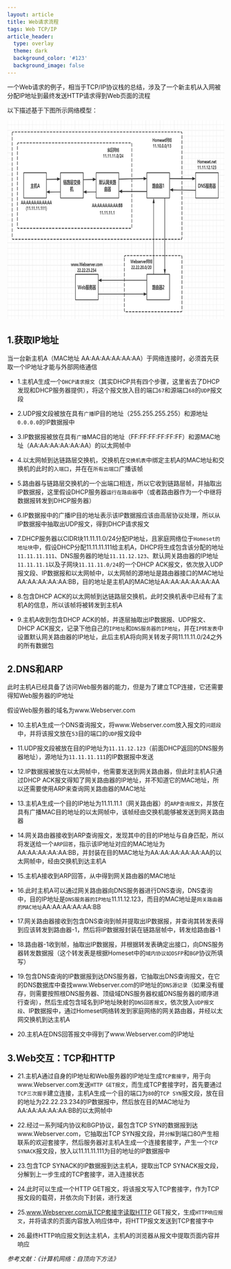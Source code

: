 ```yaml
---
layout: article
title: Web请求流程
tags: Web TCP/IP
article_header:
  type: overlay
  theme: dark
  background_color: '#123'
  background_image: false
---
```


一个Web请求的例子，相当于TCP/IP协议栈的总结，涉及了一个新主机从入网被分配IP地址到最终发送HTTP请求得到Web页面的流程

<!--more-->

以下描述基于下图所示网络模型：

<img width="800" height="461" src="https://raw.githubusercontent.com/Chunar5354/Chunar5354.github.io/master/_posts/images/web-req.png"/>

## 1.获取IP地址

当一台新主机A（MAC地址 AA:AA:AA:AA:AA:AA）于网络连接时，必须首先获取一个IP地址才能与外部网络通信

- 1.主机A生成一个`DHCP请求报文`（其实DHCP共有四个步骤，这里省去了DHCP发现和DHCP服务器提供），将这个报文放入目的端口`67`和源端口`68`的`UDP`报文段

- 2.UDP报文段被放在具有`广播`IP目的地址（255.255.255.255）和源地址`0.0.0.0`的IP数据报中

- 3.IP数据报被放在具有`广播`MAC目的地址（FF:FF:FF:FF:FF:FF）和源MAC地址（AA:AA:AA:AA:AA:AA）的以太网帧中

- 4.以太网帧到达链路层交换机，交换机在`交换机表`中绑定主机A的MAC地址和交换机的此时的`入端口`，并在在`所有出端口`广播该帧

- 5.路由器与链路层交换机的一个出端口相连，所以它收到链路层帧，并抽取出IP数据报，这里假设DHCP服务器`运行在路由器`中（或者路由器作为一个中继将数据报转发到DHCP服务器）

- 6.IP数据报中的广播IP目的地址表示该IP数据报应该由高层协议处理，所以从IP数据报中抽取出UDP报文，得到DHCP请求报文

- 7.DHCP服务器以CIDR块11.11.11.0/24分配IP地址，且家庭网络位于`Homeset的地址块`中，假设DHCP分配11.11.11.111给主机A，DHCP将生成包含该分配的地址`11.11.11.111`、DNS服务器的地址`11.11.12.123`、默认网关路由器的IP地址`11.11.11.1`以及子网块`11.11.11.0/24`的一个DHCP ACK报文，依次放入UDP报文段、IP数据报和以太网帧中，以太网帧的源地址是路由器接口的MAC地址AA:AA:AA:AA:AA:BB，目的地址是主机A的MAC地址AA:AA:AA:AA:AA:AA

- 8.包含DHCP ACK的以太网帧到达链路层交换机，此时交换机表中已经有了主机A的信息，所以该帧将被转发到主机A

- 9.主机A收到包含DHCP ACK的帧，并逐层抽取出IP数据报、UDP报文、DHCP ACK报文，记录下他自己的`IP地址`和`DNS服务器的IP地址`，并在`IP转发表`中设置默认网关路由器的IP地址，此后主机A将向网关转发子网11.11.11.0/24之外的所有数据包

## 2.DNS和ARP

此时主机A已经具备了访问Web服务器的能力，但是为了建立TCP连接，它还需要得知Web服务器的IP地址

假设Web服务器的域名为www.Webserver.com

- 10.主机A生成一个DNS查询报文，将www.Webserver.com放入报文的`问题段`中，并将该报文放在`53`目的端口的`UDP`报文段中

- 11.UDP报文段被放在目的IP地址为`11.11.12.123`（前面DHCP返回的DNS服务器地址），源地址为`11.11.11.111`的IP数据报中发送

- 12.IP数据报被放在以太网帧中，他需要发送到网关路由器，但此时主机A只通过DHCP ACK报文得知了网关路由器的IP地址，并不知道它的MAC地址，所以还需要使用ARP来查询网关路由器的MAC地址

- 13.主机A生成一个目的IP地址为11.11.11.1（网关路由器）的`ARP查询报文`，并放在具有广播MAC目的地址的以太网帧中，该帧经由交换机能够被发送到网关路由器

- 14.网关路由器接收到ARP查询报文，发现其中的目的IP地址与自身匹配，所以将发送给一个`ARP回答`，指示该IP地址对应的MAC地址为AA:AA:AA:AA:AA:BB，并封装在目的MAC地址为AA:AA:AA:AA:AA:AA的以太网帧中，经由交换机到达主机A

- 15.主机A接收到ARP回答，从中得到网关路由器的MAC地址

- 16.此时主机A可以通过网关路由器向DNS服务器进行DNS查询，DNS查询中，目的IP地址是`DNS服务器的IP地址`11.11.12.123，而目的MAC地址是`网关路由器的MAC地址`AA:AA:AA:AA:AA:BB

- 17.网关路由器接收到包含DNS查询到帧并提取出IP数据报，并查询其转发表得到应该转发到路由器-1，然后将IP数据报封装在链路层帧中，转发给路由器-1

- 18.路由器-1收到帧，抽取出IP数据报，并根据转发表确定出接口，向DNS服务器转发数据报（这个转发表是根据Homeset中的`域内协议如OSFP`和`BGP`协议所填写）

- 19.包含DNS查询的IP数据报到达DNS服务器，它抽取出DNS查询报文，在它的DNS数据库中查找www.Webserver.com的IP地址的`DNS源记录`（如果没有缓存，则需要按照根DNS服务器、顶级域DNS服务器权威DNS服务器的顺序进行查询），然后生成包含域名到IP地址映射的`DNS回答报文`，依次放入`UDP报文段`、IP数据报中，通过Homeset网络转发到家庭网络的网关路由器，并经以太网交换机到达主机A

- 20.主机A在DNS回答报文中得到了www.Webserver.com的IP地址

## 3.Web交互：TCP和HTTP

- 21.主机A通过自身的IP地址和Web服务器的IP地址生成`TCP套接字`，用于向www.Webserver.com发送`HTTP GET报文`，而生成TCP套接字时，首先要通过`TCP三次握手`建立连接，主机A生成一个目的端口为`80`的`TCP SYN`报文段，放在目的地址为22.22.23.234的IP数据报中，然后放在目的MAC地址为AA:AA:AA:AA:AA:BB的以太网帧中

- 22.经过一系列域内协议和BGP协议，最包含TCP SYN的数据报到达www.Webserver.com，它抽取出TCP SYN报文段，并`分解`到端口80产生相联系的欢迎套接字，然后服务器对主机A生成一个连接套接字，产生一个`TCP SYNACK`报文段，放入以11.11.11.111为目的地址的IP数据报中

- 23.包含TCP SYNACK的IP数据报到达主机A，提取出TCP SYNACK报文段，分解到上一步生成的TCP套接字，进入连接状态

- 24.此时可以生成一个HTTP GET报文，将该报文写入TCP套接字，作为TCP报文段的载荷，并依次向下封装，进行发送

- 25.www.Webserver.com从TCP套接字读取HTTP GET报文，生成`HTTP响应报文`，并将请求的页面内容放入响应体中，将HTTP报文发送到TCP套接字中

- 26.最终HTTP响应报文到达主机A，主机A的浏览器从报文中提取页面内容并响应

*参考文献：《计算机网络：自顶向下方法》*
